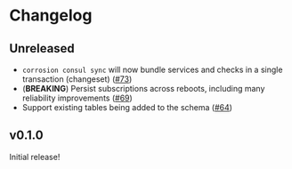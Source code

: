 # Changelog

## Unreleased

- `corrosion consul sync` will now bundle services and checks in a single transaction (changeset) ([#73](../../pull/73))
- (**BREAKING**) Persist subscriptions across reboots, including many reliability improvements ([#69](../../pull/69))
- Support existing tables being added to the schema ([#64](../../pull/64))

## v0.1.0

Initial release!